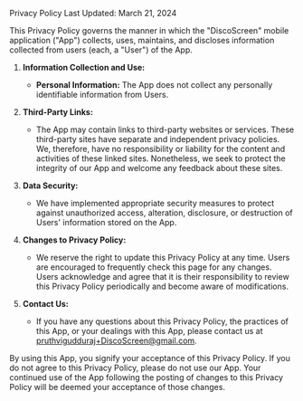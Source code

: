 Privacy Policy
Last Updated: March 21, 2024

This Privacy Policy governs the manner in which the "DiscoScreen" mobile application ("App") collects, uses, maintains, and discloses information collected from users (each, a "User") of the App.

1. **Information Collection and Use:**
   - **Personal Information:** The App does not collect any personally identifiable information from Users.

2. **Third-Party Links:**
   - The App may contain links to third-party websites or services. These third-party sites have separate and independent privacy policies. We, therefore, have no responsibility or liability for the content and activities of these linked sites. Nonetheless, we seek to protect the integrity of our App and welcome any feedback about these sites.

3. **Data Security:**
   - We have implemented appropriate security measures to protect against unauthorized access, alteration, disclosure, or destruction of Users' information stored on the App.

4. **Changes to Privacy Policy:**
   - We reserve the right to update this Privacy Policy at any time. Users are encouraged to frequently check this page for any changes. Users acknowledge and agree that it is their responsibility to review this Privacy Policy periodically and become aware of modifications.

5. **Contact Us:**
   - If you have any questions about this Privacy Policy, the practices of this App, or your dealings with this App, please contact us at pruthvigudduraj+DiscoScreen@gmail.com.

By using this App, you signify your acceptance of this Privacy Policy. If you do not agree to this Privacy Policy, please do not use our App. Your continued use of the App following the posting of changes to this Privacy Policy will be deemed your acceptance of those changes.

